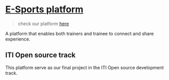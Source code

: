 # [E-Sports platform](https://aliabdelaal.github.io/sports-club-website/)

> check our platform [here](https://e-sports-club.herokuapp.com/)

A platform that enables both trainers and trainee to connect and share experience.

## ITI Open source track

This platform serve as our final project in the ITI Open source development track.
